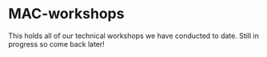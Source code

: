 # MAC-workshops
This holds all of our technical workshops we have conducted to date. Still in progress so come back later!
